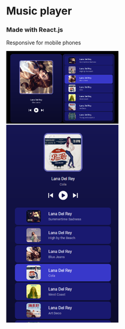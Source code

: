 # Music player

### Made with React.js
Responsive for mobile phones

<img src="./src/assets/images/screenshot1.png" width="300" alt="screen print"/>
<img src="./src/assets/images/screenshot2.png" width="300" alt="screen print" />




